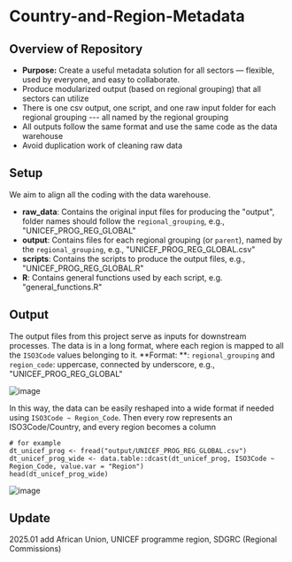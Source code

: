 # Country-and-Region-Metadata

## Overview of Repository

* **Purpose:** Create a useful metadata solution for all sectors — flexible, used by everyone, and easy to collaborate.
* Produce modularized output (based on regional grouping) that all sectors can utilize
* There is one csv output, one script, and one raw input folder for each regional grouping --- all named by the regional grouping
* All outputs follow the same format and use the same code as the data warehouse
* Avoid duplication work of cleaning raw data

## Setup

We aim to align all the coding with the data warehouse.   
* **raw_data**: Contains the original input files for producing the "output", folder names should follow the `regional_grouping`, e.g., "UNICEF_PROG_REG_GLOBAL"  
* **output**: Contains files for each regional grouping (or `parent`), named by the `regional_grouping`, e.g., "UNICEF_PROG_REG_GLOBAL.csv"  
* **scripts**: Contains the scripts to produce the output files, e.g., "UNICEF_PROG_REG_GLOBAL.R"  
* **R**: Contains general functions used by each script, e.g. "general_functions.R"  

## Output

The output files from this project serve as inputs for downstream processes.
The data is in a long format, where each region is mapped to all the `ISO3Code` values belonging to it.
**Format: **: `regional_grouping` and `region_code`: uppercase, connected by underscore, e.g., "UNICEF_PROG_REG_GLOBAL"

![image](https://github.com/user-attachments/assets/68087586-b0e1-4ca6-9d41-bd1c13066f32)

In this way, the data can be easily reshaped into a wide format if needed using `ISO3Code ~ Region_Code`. Then every row represents an ISO3Code/Country, and every region becomes a column
```
# for example
dt_unicef_prog <- fread("output/UNICEF_PROG_REG_GLOBAL.csv")
dt_unicef_prog_wide <- data.table::dcast(dt_unicef_prog, ISO3Code ~ Region_Code, value.var = "Region")
head(dt_unicef_prog_wide)
```
![image](https://github.com/user-attachments/assets/d7f51c28-4cdd-440a-b2e8-c5319f956cb0)

## Update  
2025.01 add African Union, UNICEF programme region, SDGRC (Regional Commissions) 